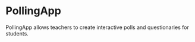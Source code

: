 # PollingApp
PollingApp allows teachers to create interactive polls and questionaries for students.
